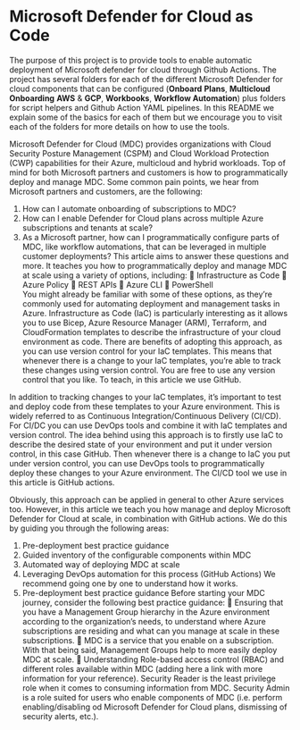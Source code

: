 # Microsoft Defender for Cloud as Code
The purpose of this project is to provide tools to enable automatic deployment of Microsoft defender for cloud through Github Actions. 
The project has several folders for each of the different Microsoft Defender for cloud  components that can be configured (**Onboard** **Plans**, **Multicloud** **Onboarding** **AWS** & **GCP**, **Workbooks**, **Workflow Automation**) plus folders for script helpers and Github Action YAML pipelines. 
In this README we explain some of the basics for each of them but we encourage you to visit each of the folders for more details on how to use the tools.

Microsoft Defender for Cloud (MDC) provides organizations with Cloud Security Posture Management (CSPM) and Cloud Workload Protection (CWP) capabilities for their Azure, multicloud and hybrid workloads. Top of mind for both Microsoft partners and customers is how to programmatically deploy and manage MDC. Some common pain points, we hear from Microsoft partners and customers, are the following:
1)	How can I automate onboarding of subscriptions to MDC?
2)	How can I enable Defender for Cloud plans across multiple Azure subscriptions and tenants at scale?
3)	As a Microsoft partner, how can I programmatically configure parts of MDC, like workflow automations, that can be leveraged in multiple customer deployments? 
This article aims to answer these questions and more. It teaches you how to programmatically deploy and manage MDC at scale using a variety of options, including:
	Infrastructure as Code
	Azure Policy
	REST APIs
	Azure CLI 
	PowerShell  
You might already be familiar with some of these options, as they’re commonly used for automating deployment and management tasks in Azure. Infrastructure as Code (IaC) is particularly interesting as it allows you to use Bicep, Azure Resource Manager (ARM), Terraform, and CloudFormation templates to describe the infrastructure of your cloud environment as code. There are benefits of adopting this approach, as you can use version control for your IaC templates. This means that whenever there is a change to your IaC templates, you’re able to track these changes using version control. You are free to use any version control that you like. To teach, in this article we use GitHub. 

In addition to tracking changes to your IaC templates, it’s important to test and deploy code from these templates to your Azure environment. This is widely referred to as Continuous Integration/Continuous Delivery (CI/CD). For CI/DC you can use DevOps tools and combine it with IaC templates and version control. The idea behind using this approach is to firstly use IaC to describe the desired state of your environment and put it under version control, in this case GitHub. Then whenever there is a change to IaC you put under version control, you can use DevOps tools to programmatically deploy these changes to your Azure environment. The CI/CD tool we use in this article is GitHub actions. 

Obviously, this approach can be applied in general to other Azure services too. However, in this article we teach you how manage and deploy Microsoft Defender for Cloud at scale, in combination with GitHub actions. We do this by guiding you through the following areas: 
 
1)	Pre-deployment best practice guidance 
2)	Guided inventory of the configurable components within MDC 
3)	Automated way of deploying MDC at scale  
4)	Leveraging DevOps automation for this process (GitHub Actions)
We recommend going one by one to understand how it works. 
1)	Pre-deployment best practice guidance
Before starting your MDC journey, consider the following best practice guidance:
	Ensuring that you have a Management Group hierarchy in the Azure environment according to the organization’s needs, to understand where Azure subscriptions are residing and what can you manage at scale in these subscriptions.
	MDC is a service that you enable on a subscription. With that being said, Management Groups help to more easily deploy MDC at scale. 
	Understanding Role-based access control (RBAC) and different roles available within MDC (adding here a link with more information for your reference). Security Reader is the least privilege role when it comes to consuming information from MDC. Security Admin is a role suited for users who enable components of MDC (i.e. perform enabling/disabling od Microsoft Defender for Cloud plans, dismissing of security alerts, etc.).  
